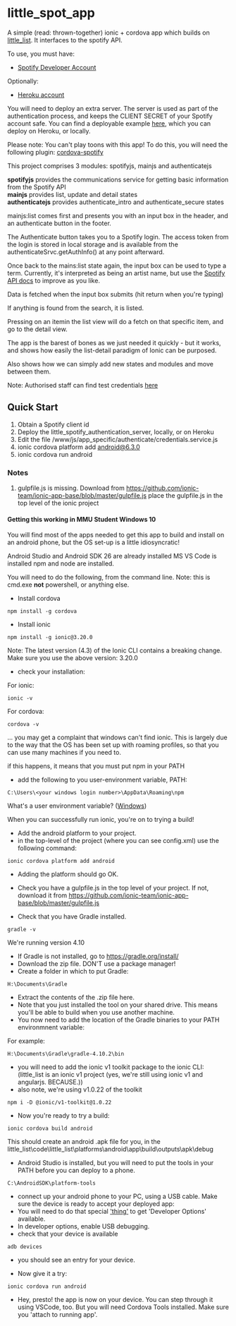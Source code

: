 # little_spot_app
A simple (read: thrown-together) ionic + cordova app which builds on [little_list](https://github.com/AliceDigitalLabs/little_list).
It interfaces to the spotify API. 

To use, you must have: 

* [Spotify Developer Account](https://developer.spotify.com/dashboard/)

Optionally:
* [Heroku account](https://www.heroku.com/)

You will need to deploy an extra server. The server is used as part of the authentication process, and keeps the CLIENT SECRET of your Spotify account safe. You can find a deployable example [here](https://github.com/aliceliveprojects/little_spot_authentication_server), which you can deploy on Heroku, or locally.

Please note: You can't play toons with this app! To do this, you will need the following plugin: [cordova-spotify](https://festify.github.io/cordova-spotify/)

This project comprises 3 modules: spotifyjs, mainjs and authenticatejs

**spotifyjs** provides the communications service for getting basic information from the Spotify API  
**mainjs** provides list, update and detail states  
**authenticatejs** provides authenticate_intro and authenticate_secure states  

mainjs:list comes first and presents you with an input box in the header, and an authenticate button in the footer.

The Authenticate button takes you to a Spotify login.  The access token from the login is stored in local storage and is available from the authenticateSrvc.getAuthInfo() at any point afterward. 

Once back to the mains:list state again, the input box can be used to type a term. Currently, it's interpreted as being an artist name, but use the [Spotify API docs](https://developer.spotify.com/documentation/web-api/reference/search/search/) to improve as you like. 

Data is fetched when the input box submits (hit return when you're typing)

If anything is found from the search, it is listed.

Pressing on an itemin the list view will do a fetch on that specific item, and go to the detail view.

The app is the barest of bones as we just needed it quickly - but it works, and shows how easily the list-detail paradigm of Ionic can be  purposed.

Also shows how we can simply add new states and modules and move between them.

Note: Authorised staff can find test credentials [here](https://github.com/CMDT/DigitalLabs_TeachingProjects/tree/master/docs/accounts/alice/spotify)

## Quick Start

1. Obtain a Spotify client id
2. Deploy the little_spotify_authentication_server, locally, or on Heroku
3. Edit the file /www/js/app_specific/authenticate/credentials.service.js
4. ionic cordova platform add android@6.3.0
5. ionic cordova run android

### Notes

1. gulpfile.js is missing. Download from https://github.com/ionic-team/ionic-app-base/blob/master/gulpfile.js place the gulpfile.js in the top level of the ionic project

#### Getting this working in MMU Student Windows 10

You will find most of the apps needed to get this app to build and install on an android phone, but the OS set-up is a little idiosyncratic!

Android Studio and Android SDK 26 are already installed
MS VS Code is installed
npm and node are installed.

You will need to do the following, from the command line. Note: this is cmd.exe **not** powershell, or anything else.
* Install cordova

```
npm install -g cordova
```

* Install ionic
```
npm install -g ionic@3.20.0
```

Note: The latest version (4.3) of the Ionic CLI contains a breaking change. Make sure you use the above version: 3.20.0


* check your installation:

For ionic:  

```
ionic -v
```

For cordova: 
```
cordova -v
```

... you may get a complaint that windows can't find ionic. This is largely due to the way that the OS has been set up with roaming profiles, so that you can use many machines if you need to.

if this happens, it means that you must put npm in your PATH

* add the following to you user-environment variable, PATH:
```
C:\Users\<your windows login number>\AppData\Roaming\npm
```
What's a user environment variable? ([Windows](https://www.computerhope.com/issues/ch000549.htm))


When you can successfully run ionic, you're on to trying a build!  

* Add the android platform to your project.
 * in the top-level of the project (where you can see config.xml) use the following command:

```
ionic cordova platform add android
```

* Adding the platform should go OK.


* Check you have a gulpfile.js in the top level of your project. If not, download it from https://github.com/ionic-team/ionic-app-base/blob/master/gulpfile.js  

* Check that you have Gradle installed.
```
gradle -v
```
We're running version 4.10

* If Gradle is not installed, go to https://gradle.org/install/
 * Download the zip file. DON'T use a package manager!
 * Create a folder in which to put Gradle: 
 ```
 H:\Documents\Gradle
 ```
 * Extract the contents of the .zip file here.
 * Note that you just installed the tool on your shared drive. This means you'll be able to build when you use another machine.
 * You now need to add the location of the Gradle binaries to your PATH environmnent variable:

 For example:
 ```
 H:\Documents\Gradle\gradle-4.10.2\bin
 ```


* you will need to add the ionic v1 toolkit  package to the ionic CLI:
(little_list is an ionic v1 project (yes, we're still using ionic v1 and angularjs. BECAUSE.))
* also note, we're using v1.0.22 of the toolkit

```
npm i -D @ionic/v1-toolkit@1.0.22
```


* Now you're ready to try a build:

```
ionic cordova build android
```

This should create an android .apk file for you, in the little_list\code\little_list\platforms\android\app\build\outputs\apk\debug

* Android Studio is installed, but you will need to put the tools in your PATH before you can deploy to a phone.

```
C:\AndroidSDK\platform-tools
```

* connect up your android phone to your PC, using a USB cable. Make sure the device is ready to accept your deployed app:
 * You will need to do that special ['thing'](https://www.digitaltrends.com/mobile/how-to-get-developer-options-on-android/) to get 'Developer Options' available.
 * In developer options, enable USB debugging.
* check that your device is available
```
adb devices
```

* you should see an entry for your device.

* Now give it a try:


```
ionic cordova run android
```


* Hey, presto! the app is now on your device. You can step through it using VSCode, too. But you will need Cordova Tools installed. Make sure you 'attach to running app'.






